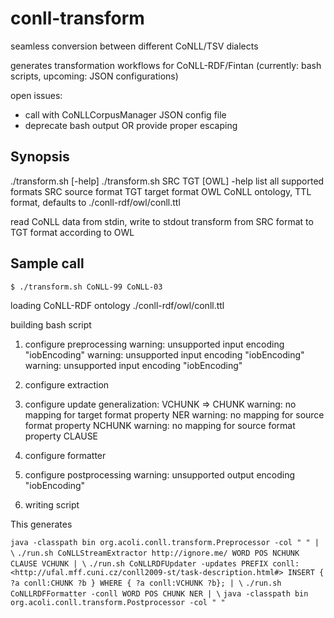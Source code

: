 
# conll-transform
seamless conversion between different CoNLL/TSV dialects

generates transformation workflows for CoNLL-RDF/Fintan
(currently: bash scripts, upcoming: JSON configurations)

open issues:
- call with CoNLLCorpusManager JSON config file
- deprecate bash output OR provide proper escaping

## Synopsis


  ./transform.sh [-help]
  ./transform.sh SRC TGT [OWL]
    -help list all supported formats
    SRC   source format
    TGT   target format
    OWL   CoNLL ontology, TTL format, defaults to ./conll-rdf/owl/conll.ttl

read CoNLL data from stdin, write to stdout
transform from SRC format to TGT format according to OWL

## Sample call

`$ ./transform.sh CoNLL-99 CoNLL-03`

  loading CoNLL-RDF ontology ./conll-rdf/owl/conll.ttl

  building bash script

  1. configure preprocessing
    warning: unsupported input encoding "iobEncoding"
    warning: unsupported input encoding "iobEncoding"
    warning: unsupported input encoding "iobEncoding"

  2. configure extraction

  3. configure update
  generalization: VCHUNK => CHUNK
  warning: no mapping for target format property NER
  warning: no mapping for source format property NCHUNK
  warning: no mapping for source format property CLAUSE

  4. configure formatter

  5. configure postprocessing
  warning: unsupported output encoding "iobEncoding"

  6. writing script

This generates

`java -classpath bin org.acoli.conll.transform.Preprocessor -col " " | \`
`./run.sh CoNLLStreamExtractor http://ignore.me/ WORD POS NCHUNK CLAUSE VCHUNK | \`
`./run.sh CoNLLRDFUpdater -updates PREFIX conll: <http://ufal.mff.cuni.cz/conll2009-st/task-description.html#>
INSERT { ?a conll:CHUNK ?b } WHERE { ?a conll:VCHUNK ?b}; | \`
`./run.sh CoNLLRDFFormatter -conll WORD POS CHUNK NER | \`
`java -classpath bin org.acoli.conll.transform.Postprocessor -col " "`

